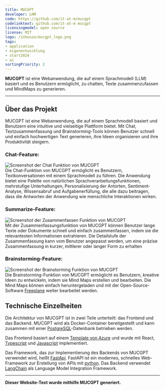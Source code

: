 ```yaml
---
title: MUCGPT
developer: LHM
code: https://github.com/it-at-m/mucgpt
codelinktext: github.com/it-at-m mucgpt
licensingmodel: open source
license: MIT
logo: /inhouse/mucgpt_logo.png
tags:
- application
- eigenentwicklung
- start2024
- ai
sortingPriority: 2
---
```

__MUCGPT__ ist eine Webanwendung, die auf einem Sprachmodell (LLM) basiert und es Benutzern ermöglicht, zu chatten, Texte zusammenzufassen und MindMaps zu generieren.

---

## Über das Projekt

MUCGPT ist eine Webanwendung, die auf einem Sprachmodell basiert und Benutzern eine intuitive und vielseitige Plattform bietet. Mit Chat, Textzusammenfassung und Brainstorming-Tools können Benutzer schnell und einfach hochwertigen Text generieren, ihre Ideen organisieren und ihre Produktivität steigern.

### Chat-Feature:
![Screenshot der Chat Funktion von MUCGPT](/inhouse/mucgpt_chat.png)  
Die Chat-Funktion von MUCGPT ermöglicht es Benutzern, Textkonversationen mit einem Sprachmodell zu führen. Die Anwendung bietet eine  Palette von natürlichen Sprachverarbeitungsfunktionen, mehrstufige Unterhaltungen, Personalisierung der Antorten, Sentiment-Analyse, Wissensabruf und Aufgabenerfüllung, die alle dazu beitragen, dass die Antworten der Anwendung wie menschliche Interaktionen wirken.  

### Summarize-Feature:
![Screenshot der Zusammenfassen Funktion von MUCGPT](/inhouse/mucgpt_summarize.png)  
Mit der Zusammenfassungsfunktion von MUCGPT können Benutzer lange Texte oder Dokumente schnell und einfach zusammenfassen, indem sie die relevantesten Informationen extrahieren. Die Detailstufe der Zusammenfassung kann vom Benutzer angepasst werden, um eine präzise Zusammenfassung in kurzer, mittlerer oder langer Form zu erhalten 

### Brainstorming-Feature:
![Screenshot der Brainstorming Funktion von MUCGPT](/inhouse/mucgpt_brainstorming.png)  
Die Brainstorming-Funktion von MUCGPT ermöglicht es Benutzern, kreative Ideen zu entwickeln, indem sie Mind Maps erstellen und bearbeiten. Die Mind Maps können einfach heruntergeladen und mit der Open-Source-Software [Freeplane](freeplane) weiter bearbeitet werden.  

## Technische Einzelheiten

Die Architektur von MUCGPT ist in zwei Teile unterteilt: das Frontend und das Backend. MUCGPT wird als Docker-Container bereitgestellt und kann zusammen mit einer  [PostgreSQL](postgresql)-Datenbank betrieben werden.

Das Frontend basiert auf einem [Template von Azure](https://github.com/Azure-Samples/azure-search-openai-demo) und wurde mit React, [Typescript](typescript) und [Javascript](javascript) implementiert.

Das Framework, das zur Implementierung des Backends von MUCGPT verwendet wird, heißt [FastApi](fastapi). FastAPI ist ein modernes, schnelles Web-Framework zur Erstellung von APIs mit [python](python). Das Backend verwendet [LangChain](langchain) als Language Model Integration Framework.

---
__Dieser Website-Text wurde mithilfe MUCGPT generiert.__
